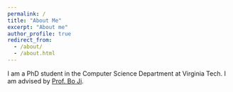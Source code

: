 ```yaml
---
permalink: /
title: "About Me"
excerpt: "About me"
author_profile: true
redirect_from: 
  - /about/
  - /about.html
---
```


I am a PhD student in the Computer Science Department at Virginia Tech. I am advised by [Prof. Bo Ji](https://people.cs.vt.edu/boji/).









